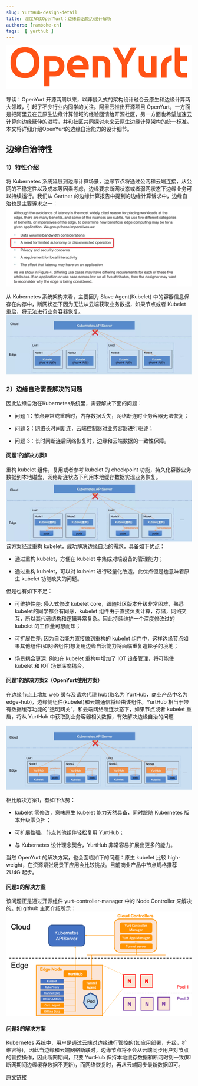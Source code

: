 ```yaml
---
slug: YurtHub-design-detail
title: 深度解读OpenYurt：边缘自治能力设计解析
authors: [rambohe-ch]
tags:  [ yurthub ]
---
```




![image](../../../static/img/blog/OpenYurt.png)

导读：OpenYurt 开源两周以来，以非侵入式的架构设计融合云原生和边缘计算两大领域，引起了不少行业内同学的关注。阿里云推出开源项目 OpenYurt，一方面是把阿里云在云原生边缘计算领域的经验回馈给开源社区，另一方面也希望加速云计算向边缘延伸的进程，并和社区共同探讨未来云原生边缘计算架构的统一标准。
本文将详细介绍OpenYurt的边缘自治能力的设计细节。
## 边缘自治特性

### 1）特性介绍

将 Kubernetes 系统延展到边缘计算场景，边缘节点将通过公网和云端连接，从公网的不稳定性以及成本等因素考虑，边缘要求断网状态或者弱网状态下边缘业务可以持续运行。我们从 Gartner 的边缘计算报告中提到的边缘计算诉求中，边缘自治也是主要诉求之一：
![image](../../../static/img/blog/Gartner.png)

从 Kubernetes 系统架构来看，主要因为 Slave Agent(Kubelet) 中的容器信息保存在内存中，断网状态下因为无法从云端获取业务数据，如果节点或者 Kubelet 重启，将无法进行业务容器恢复。
![image](../../../static/img/blog/slave_agent.png)

### 2）边缘自治需要解决的问题
因此边缘自治在Kubernetes系统里，需要解决下面的问题：
- 问题 1：节点异常或重启时，内存数据丢失，网络断连时业务容器无法恢复；

- 问题 2：网络长时间断连，云端控制器对业务容器进行驱逐；

- 问题 3：长时间断连后网络恢复时，边缘和云端数据的一致性保障。


#### 问题1的解决方案1

重构 kubelet 组件，复用或者参考 kubelet 的 checkpoint 功能，持久化容器业务数据到本地磁盘，网络断连状态下利用本地缓存数据实现业务恢复。
![image](../../../static/img/blog/checkpoint.png)
该方案经过重构 kubelet，成功解决边缘自治的需求，具备如下优点：



- 通过重构 kubelet，方便在 kubelet 中集成对端设备的管理能力；

- 通过重构 kubelet，可以对 kubelet 进行轻量化改造。此优点但是也意味着原生 kubelet 功能缺失的问题。



但是也有如下不足：



- 可维护性差: 侵入式修改 kubelet core，跟随社区版本升级非常困难，熟悉kubelet的同学都会有同感，kubelet 组件由于直接负责计算，存储，网络交互，所以其代码结构和逻辑异常复杂。因此持续维护一个深度修改过的 kubelet 的工作量可想而知；

- 可扩展性差: 因为自治能力直接做到重构的 kubelet 组件中，这样边缘节点如果其他组件(如网络组件)想复用边缘自治能力将面临重复造轮子的境地；

- 场景耦合更深: 例如在 kubelet 重构中增加了 IOT 设备管理，将可能使 kubelet 和 IOT 场景深度耦合。



#### 问题1的解决方案2（OpenYurt使用方案）

在边缘节点上增加 web 缓存及请求代理 hub(取名为 YurtHub，商业产品中名为 edge-hub)，边缘侧组件(kubelet)和云端通信将经由该组件。YurtHub 相当于带有数据缓存功能的”透明网关“，和云端网络断连状态下，如果节点或者 kubelet 重启，将从 YurtHub 中获取到业务容器相关数据，有效解决边缘自治的问题

![image](../../../static/img/blog/edge_hub.png)



相比解决方案1，有如下优势：
- kubelet 零修改，意味原生 kubelet 能力天然具备，同时跟随 Kubernetes 版本升级零负担；

- 可扩展性强，节点其他组件轻松复用 YurtHub；

- 与 Kubernetes 设计理念契合，YurtHub 非常容易扩展出更多的能力。


当然 OpenYurt 的解决方案，也会面临如下的问题：原生 kubelet 比较 high-weight，在资源紧张场景下应用会比较挑战。目前商业产品中节点规格推荐 2U4G 起步。

#### 问题2的解决方案
该问题正是通过开源组件 yurt-controller-manager 中的 Node Controller 来解决的。如 github 主页介绍所示：
![image](../../../static/img/blog/OpenYurt_arch.png)


#### 问题3的解决方案
Kubernetes 系统中，用户是通过云端对边缘进行管控的(如应用部署，升级，扩缩容等)，因此当边缘和云端网络断联时，边缘节点将不会从云端同步用户对节点的管控操作，因此断网期间，只要 YurtHub 保持本地缓存数据和断网时刻一致(即断网期间边缘缓存数据不更新)，而网络恢复时，再从云端同步最新数据即可。

[原文链接](https://mp.weixin.qq.com/s/4BLfvMJJA623ZwRSgUE69A)

